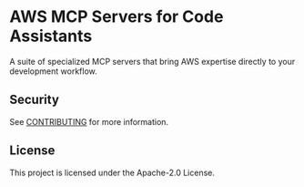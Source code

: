 # AWS MCP Servers for Code Assistants

A suite of specialized MCP servers that bring AWS expertise directly to your development workflow.

## Security

See [CONTRIBUTING](CONTRIBUTING.md#security-issue-notifications) for more information.

## License

This project is licensed under the Apache-2.0 License.
